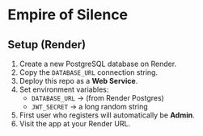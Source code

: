 # Empire of Silence

## Setup (Render)

1. Create a new PostgreSQL database on Render.
2. Copy the `DATABASE_URL` connection string.
3. Deploy this repo as a **Web Service**.
4. Set environment variables:
   - `DATABASE_URL` → (from Render Postgres)
   - `JWT_SECRET` → a long random string
5. First user who registers will automatically be **Admin**.
6. Visit the app at your Render URL.
